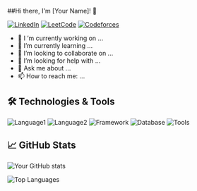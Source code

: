 ##Hi there, I'm [Your Name]! 👋

[![LinkedIn](https://img.shields.io/badge/LinkedIn-Connect-blue?style=flat-square&logo=linkedin)](https://www.linkedin.com/in/yourprofile/)
[![LeetCode](https://img.shields.io/badge/LeetCode-Profile-orange?style=flat-square&logo=leetcode)](https://leetcode.com/yourprofile/)
[![Codeforces](https://img.shields.io/badge/Codeforces-Profile-red?style=flat-square&logo=codeforces)](https://codeforces.com/profile/yourprofile/)

- 🔭 I  ’m currently working on ...
- 🌱 I’m currently learning ...
- 👯 I’m looking to collaborate on ...
- 🤔 I’m looking for help with ...
- 💬 Ask me about ...
- 📫 How to reach me: ...

## 🛠️ Technologies & Tools

![Language1](https://img.shields.io/badge/-Language1-000?style=flat-square&logo=language1-logo)
![Language2](https://img.shields.io/badge/-Language2-000?style=flat-square&logo=language2-logo)
![Framework](https://img.shields.io/badge/-Framework-000?style=flat-square&logo=framework-logo)
![Database](https://img.shields.io/badge/-Database-000?style=flat-square&logo=database-logo)
![Tools](https://img.shields.io/badge/-Tools-000?style=flat-square&logo=tools-logo)

## 📈 GitHub Stats

![Your GitHub stats](https://github-readme-stats.vercel.app/api?username=yourusername&show_icons=true&theme=radical)

![Top Languages](https://github-readme-stats.vercel.app/api/top-langs/?username=yourusername&layout=compact&theme=radical)
